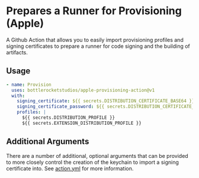 # Prepares a Runner for Provisioning (Apple)

A Github Action that allows you to easily import provisioning profiles and signing certificates to prepare a runner for code signing and the building of artifacts.

## Usage

```yaml
- name: Provision
  uses: bottlerocketstudios/apple-provisioning-action@v1
  with:
    signing_certificate: ${{ secrets.DISTRIBUTION_CERTIFICATE_BASE64 }}
    signing_certificate_password: ${{ secrets.DISTRIBUTION_CERTIFICATE_PASSWORD }}
    profiles: |
      ${{ secrets.DISTRIBUTION_PROFILE }}
      ${{ secrets.EXTENSION_DISTRIBUTION_PROFILE }}
```

## Additional Arguments

There are a number of additional, optional arguments that can be provided to more closely control the creation of the keychain to import a signing certificate into. See [action.yml](action.yml) for more information.
